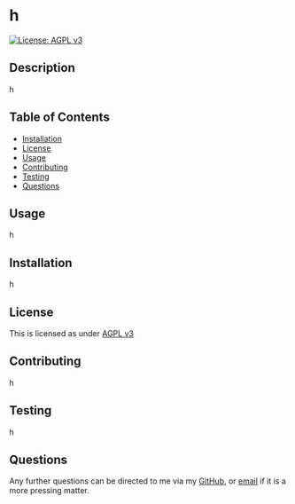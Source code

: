 
  # h

  [![License: AGPL v3](https://img.shields.io/badge/License-AGPL%20v3-blue.svg)](https://www.gnu.org/licenses/agpl-3.0)

  ## Description
  h
    
  ## Table of Contents
    
  - [Installation](#Installation)
  - [License](#License)
  - [Usage](#Usage)
  - [Contributing](#Contributing)
  - [Testing](#Testing)
  - [Questions](#Questions)
 
  ## Usage
  h

  ## Installation
  h
    
  ## License
    
  This is licensed as under [AGPL v3](https://opensource.org/licenses/AGPL-v3)
    
  ## Contributing
  h
    
  ## Testing
  h
    
  ## Questions
    
  Any further questions can be directed to me via my [GitHub](https://github.com/h/), or [email](h) if it is a more pressing matter.
